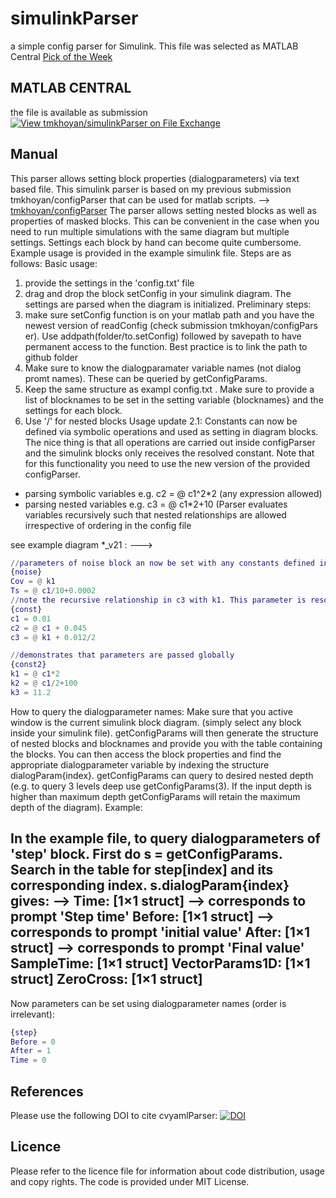 # simulinkParser
a simple config parser for Simulink. This file was selected as MATLAB Central [Pick of the Week](https://blogs.mathworks.com/pick/2018/05/25/manage-simulink-data-variations-with-simulinkparser/)

## MATLAB CENTRAL 
the file is available as submission 
[![View tmkhoyan/simulinkParser on File Exchange](https://www.mathworks.com/matlabcentral/images/matlab-file-exchange.svg)](https://in.mathworks.com/matlabcentral/fileexchange/67142-tmkhoyan-simulinkparser)

## Manual

This parser allows setting block properties (dialogparameters) via text based file. This simulink parser is based on my previous submission tmkhoyan/configParser that can be used for matlab scripts.
--> [tmkhoyan/configParser](https://nl.mathworks.com/matlabcentral/fileexchange/66611-tmkhoyan-configparser)
The parser allows setting nested blocks as well as properties of masked blocks. This can be convenient in the case when you need to run multiple simulations with the same diagram but multiple settings. Settings each block by hand can become quite cumbersome.
Example usage is provided in the example simulink file. Steps are as follows:
Basic usage:
1. provide the settings in the 'config.txt' file
2. drag and drop the block setConfig in your simulink diagram. The settings are parsed when the diagram is initialized.
Preliminary steps:
1. make sure setConfig function is on your matlab path and you have the newest version of readConfig (check submission tmkhoyan/configPars​er). Use addpath(folder/to.setConfig) followed by savepath to have permanent access to the function. Best practice is to link the path to github folder
2. Make sure to know the dialogparamater variable names (not dialog promt names). These can be queried by getConfigParams.
3. Keep the same structure as exampl config.txt . Make sure to provide a list of blocknames to be set in the setting variable {blocknames} and the settings for each block.
4. Use '/' for nested blocks
Usage update 2.1: Constants can now be defined via symbolic operations and used as setting in diagram blocks. The nice thing is that all operations are carried out inside configParser and the simulink blocks only receives the resolved constant. Note that for this functionality you need to use the new version of the provided configParser.

- parsing symbolic variables e.g. c2 = @ c1^2*2 (any expression allowed)
- parsing nested variables e.g. c3 = @ c1*2+10 (Parser evaluates
variables recursively such that nested relationships are allowed irrespective of ordering in the config file

see example diagram *_v21 : --->
```Matlab
//parameters of noise block an now be set with any constants defined in config
{noise}
Cov = @ k1
Ts = @ c1/10+0.0002
//note the recursive relationship in c3 with k1. This parameter is resolved as long as k1 has explicit definition anywhere in th config.
{const}
c1 = 0.01
c2 = @ c1 + 0.045
c3 = @ k1 + 0.012/2

//demonstrates that parameters are passed globally
{const2}
k1 = @ c1*2
k2 = @ c1/2+100
k3 = 11.2
```
How to query the dialogparameter names:
Make sure that you active window is the current simulink block diagram. (simply select any block inside your simulink file). getConfigParams will then generate the structure of nested blocks and blocknames and provide you with the table containing the blocks. You can then access the block properties and find the appropriate dialogparameter variable by indexing the structure dialogParam{index}. getConfigParams can query to desired nested depth (e.g. to query 3 levels deep use getConfigParams(3). If the input depth is higher than maximum depth getConfigParams will retain the maximum depth of the diagram). Example:

In the example file, to query dialogparameters of 'step' block. First do s = getConfigParams. Search in the table for step[index] and its corresponding index. s.dialogParam{index} gives: -->
Time: [1×1 struct] --> corresponds to prompt 'Step time'
Before: [1×1 struct] --> corresponds to prompt 'initial value'
After: [1×1 struct] --> corresponds to prompt 'Final value'
SampleTime: [1×1 struct]
VectorParams1D: [1×1 struct]
ZeroCross: [1×1 struct]
----
Now parameters can be set using dialogparameter names (order is irrelevant):
```Matlab
{step}
Before = 0
After = 1
Time = 0
```

##  References
Please use the following DOI to cite cvyamlParser: 
[![DOI](https://zenodo.org/badge/184505001.svg)](https://zenodo.org/badge/latestdoi/184505001)

## Licence 
Please refer to the licence file for information about code distribution, usage and copy rights. The code is provided under MIT License. 
